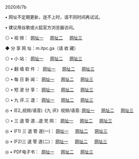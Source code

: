 <p>2020/6/7b
<p>• 网址不定期更新，连不上时，请不同时间再试试。
<p>• 建议用谷歌或火狐官方浏览器访问。
<p>◎ • 视 频： 
<a href="http://haf.lexmarktr.com/" target="_blank">网址一</a> 　 
<a href="http://hta.lexmarktr.com/" target="_blank">网址二</a> 　 
<a href="http://hxz.lexmarktr.com/b.html" target="_blank">网址三</a>
<p>◆ 分 享 网 址：m.itpc.ga（请 收 藏） </p>

<p>◎ • 小 站：  
<a href="http://haf.lexmarktr.com/f.html" target="_blank">网址一</a> 　 
<a href="http://hta.lexmarktr.com/h.html" target="_blank">网址二</a> 　 
<a href="http://hxz.lexmarktr.com/k/" target="_blank">网址三</a></p>
<p>◎ • 翻 墙 软 件 ：  
<a href="http://haf.lexmarktr.com/ff/" target="_blank">网址一</a> 　 
<a href="http://hta.lexmarktr.com/s/read/a1_nd.html" target="_blank">网址二</a> 　 
<a href="http://hxz.lexmarktr.com/ff/index.html" target="_blank">网址三</a></p>
<p>◎ • 每 日 新 闻：  
<a href="http://haf.lexmarktr.com/day/" target="_blank">网址一</a> 　 
<a href="http://hta.lexmarktr.com/day/" target="_blank">网址二</a> 　 
<a href="http://hxz.lexmarktr.com/day/index.html" target="_blank">网址三</a></p>
<p>◎ • 短 波 分 享：  
<a href="http://haf.lexmarktr.com/h/" target="_blank">网址一</a> 　 
<a href="http://hta.lexmarktr.com/h/" target="_blank">网址二</a> 　 
<a href="http://hxz.lexmarktr.com/h/index.html" target="_blank">网址三</a></p>
<p>◎ • 九 评.三 退：  
<a href="http://haf.lexmarktr.com/t/" target="_blank">网址一</a> 　 
<a href="http://hta.lexmarktr.com/v2/index.html" target="_blank">网址二</a> 　 
<a href="http://hxz.lexmarktr.com/tt/index.html" target="_blank">网址三</a> 　</p>
<p>◎ • (E2_视频/语音)《九 评》视频/语音: 
<a href="http://haf.lexmarktr.com/7738.html" target="_blank">网址一</a> 　 
<a href="http://hta.lexmarktr.com/7614.html" target="_blank">网址二</a> 　 
<a href="http://hxz.lexmarktr.com/7633.html" target="_blank">网址三</a></p>
<p>◎ • 三 退 管 道...退 党 网：  
<a href="http://haf.lexmarktr.com/go/td1.html" target="_blank">网址一</a> 　 
<a href="http://hta.lexmarktr.com/go/td2.html" target="_blank">网址二</a> 　 
<a href="http://hxz.lexmarktr.com/go/td3.html" target="_blank">网址三</a></p>
<p>◎ • (F1) 三 退 管 道(一)： 
<a href="http://haf.lexmarktr.com/dd/" target="_blank">网址一</a> 　 
<a href="http://hta.lexmarktr.com/s/read/a1_tdx.html" target="_blank">网址二</a> 　 
<a href="http://hxz.lexmarktr.com/dd/" target="_blank">网址三</a></p>
<p>◎ • (F2)三 退 管 道(二)： 
<a href="http://hxz.lexmarktr.com/d/" target="_blank">网址一</a> 　 
<a href="http://haf.lexmarktr.com/d/index.html" target="_blank">网址二</a> 　 
<a href="http://hta.lexmarktr.com/d/" target="_blank">网址三</a></p>
<p>◎ • PDF电子书：  
<a href="http://haf.lexmarktr.com/p/" target="_blank">网址一</a> 　 
<a href="http://hta.lexmarktr.com/p/index.html" target="_blank">网址二</a> 　 
<a href="http://hxz.lexmarktr.com/p/" target="_blank">网址三</a></p>

